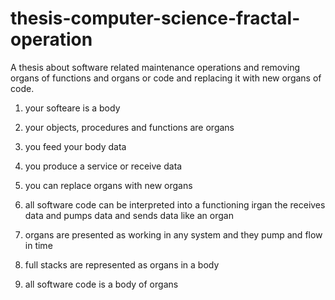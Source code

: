 # thesis-computer-science-fractal-operation
A thesis about software related maintenance operations and removing organs of functions and organs or code and replacing it with new organs of code.

1. your softeare is a body

2. your objects, procedures and functions are organs

3. you feed your body data

4. you produce a service or receive data

5. you can replace organs with new organs

6. all software code can be interpreted into a functioning irgan the receives data and pumps data and sends data like an organ

7. organs are presented as working in any system and they pump and flow in time

8. full stacks are represented as organs in a body

9. all software code is a body of organs
